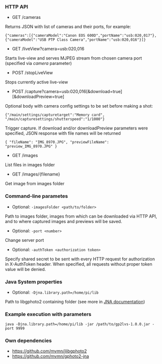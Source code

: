 ### HTTP API

* GET /cameras

Returns JSON with list of cameras and their ports, for example:
```
{"cameras":[{"cameraModel":"Canon EOS 600D","portName":"usb:020,017"},{"cameraModel":"USB PTP Class Camera","portName":"usb:020,016"}]}
```
* GET /liveView?camera=usb:020,016

Starts live-view and serves MJPEG stream from chosen camera port (specified via *camera* parameter)

* POST /stopLiveView

Stops currently active live-view

* POST /capture?camera=usb:020,016\[&download=true]\[&downloadPreview=true]

Optional body with camera config settings to be set before making a shot:

```
{"/main/settings/capturetarget":"Memory card", "/main/capturesettings/shutterspeed":"1/1000"}
``` 

Trigger capture. If download and/or downloadPreview parameters were specified, JSON response with file names will be returned

```
{ "fileName": "IMG_8970.JPG", "previewFileName": "preview_IMG_8970.JPG" }
```

* GET /images

List files in images folder

* GET /images/{filename}

Get image from images folder

### Command-line parametes

* Optional: ```-imagesFolder <path/to/folder>```

Path to images folder, images from which can be downloaded via HTTP API, and to where captured images and previews will be saved. 

* Optional: ```-port <number>```

Change server port

* Optional: ```-authToken <authorization token>```

Specify shared secret to be sent with every HTTP request for authorization in X-AuthToken header. When specified, all requests without proper token value will be denied.

### Java System properties

* Optional: ```-Djna.library.path=/home/pi/lib```

Path to libgphoto2 containing folder (see more in [JNA documentation](https://github.com/java-native-access/jna/blob/master/www/GettingStarted.md))

### Example execution with parameters

```java -Djna.library.path=/home/pi/lib -jar /path/to/gp2lvs-1.0.0.jar -port 9999```

### Own dependencies

* https://github.com/mvmn/jlibgphoto2
* https://github.com/mvmn/gphoto2-jna
